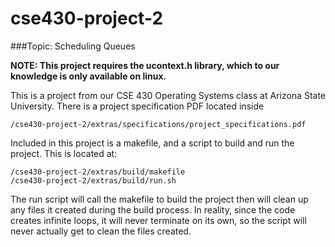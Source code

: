 cse430-project-2 
========================

###Topic: Scheduling Queues

**NOTE: This project requires the ucontext.h library, which to our knowledge is only available on linux.**

This is a project from our CSE 430 Operating Systems class at Arizona State University.  There is a project specification PDF located inside 

    /cse430-project-2/extras/specifications/project_specifications.pdf

Included in this project is a makefile, and a script to build and run the project. This is located at:

    /cse430-project-2/extras/build/makefile
    /cse430-project-2/extras/build/run.sh

The run script will call the makefile to build the project then will clean up any files it created during the build process. In reality, since the code creates infinite loops, it will never terminate on its own, so the script will never actually get to clean the files created.